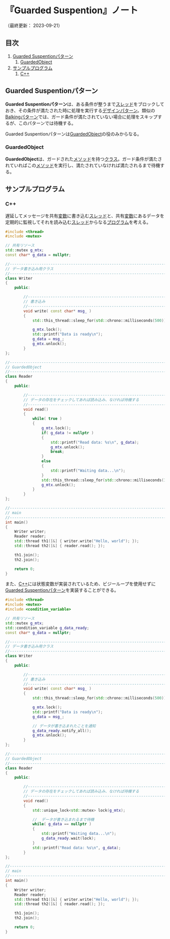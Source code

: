 # 『Guarded Suspention』ノート

（最終更新： 2023-09-21）


## 目次

1. [Guarded Suspentionパターン](#guarded-suspentionパターン)
	1. [GuardedObject](#guardedobject)
1. [サンプルプログラム](#サンプルプログラム)
	1. [C++](#c)


## Guarded Suspentionパターン

**Guarded Suspentionパターン**は、ある条件が整うまで[スレッド](../../../../../computer/software/_/chapters/operating_system.md#スレッド)をブロックしておき、その条件が満たされた時に処理を実行する[デザインパターン](../../../_/chapters/design_pattern.md#デザインパターン)。類似の[Balkingパターン](./balking.md#balkingパターン)では、ガード条件が満たされていない場合に処理をスキップするが、このパターンでは待機する。

Guarded Suspentionパターンは[GuardedObject](#guardedobject)の役のみからなる。

### GuardedObject

**GuardedObject**は、ガードされた[メソッド](../../../../../programming/_/chapters/object_oriented.md#メソッド)を持つ[クラス](../../../../../programming/_/chapters/object_oriented.md#クラス)。ガード条件が満たされていればこの[メソッド](../../../../../programming/_/chapters/object_oriented.md#メソッド)を実行し、満たされていなければ満たされるまで待機する。


## サンプルプログラム

### C++

遅延してメッセージを共有[変数](../../../../../programming/_/chapters/variable.md#変数)に書き込む[スレッド](../../../../../computer/software/_/chapters/operating_system.md#スレッド)と、共有[変数](../../../../../programming/_/chapters/variable.md#変数)にあるデータを定期的に監視してそれを読み込む[スレッド](../../../../../computer/software/_/chapters/operating_system.md#スレッド)からなる[プログラム](../../../../../programming/_/chapters/programming.md#プログラム)を考える。

```cpp
#include <thread>
#include <mutex>

// 共有リソース
std::mutex g_mtx;
const char* g_data = nullptr;

//------------------------------------------------------------------------------
// データ書き込み用クラス
//------------------------------------------------------------------------------
class Writer
{
    public:

        //----------------------------------------------------------------------
        // 書き込み
        //----------------------------------------------------------------------
        void write( const char* msg_ )
        {
            std::this_thread::sleep_for(std::chrono::milliseconds(500));

            g_mtx.lock();
            std::printf("Data is ready\n");
            g_data = msg_;
            g_mtx.unlock();
        }
};

//------------------------------------------------------------------------------
// GuardedObject
//------------------------------------------------------------------------------
class Reader
{
    public:

        //----------------------------------------------------------------------
        // データの存在をチェックしてあれば読み込み、なければ待機する
        //----------------------------------------------------------------------
        void read()
        {
            while( true )
            {
                g_mtx.lock();
                if( g_data != nullptr )
                {
                    std::printf("Read data: %s\n", g_data);
                    g_mtx.unlock();
                    break;
                }
                else
                {
                    std::printf("Waiting data...\n");
                }
                std::this_thread::sleep_for(std::chrono::milliseconds(100));
                g_mtx.unlock();
            }
        }
};

//------------------------------------------------------------------------------
// main
//------------------------------------------------------------------------------
int main()
{
    Writer writer;
    Reader reader;
    std::thread th1([&] { writer.write("Hello, world"); });
    std::thread th2([&] { reader.read(); });

    th1.join();
    th2.join();

    return 0;
}
```

また、[C++](../../../../../programming/_/chapters/programming_language.md#c)には状態変数が実装されているため、ビジーループを使用せずに[Guarded Suspentionパターン](#guarded-suspentionパターン)を実装することができる。

```cpp
#include <thread>
#include <mutex>
#include <condition_variable>

// 共有リソース
std::mutex g_mtx;
std::condition_variable g_data_ready;
const char* g_data = nullptr;

//------------------------------------------------------------------------------
// データ書き込み用クラス
//------------------------------------------------------------------------------
class Writer
{
    public:

        //----------------------------------------------------------------------
        // 書き込み
        //----------------------------------------------------------------------
        void write( const char* msg_ )
        {
            std::this_thread::sleep_for(std::chrono::milliseconds(500));

            g_mtx.lock();
            std::printf("Data is ready\n");
            g_data = msg_;

            // データが書き込まれたことを通知
            g_data_ready.notify_all();
            g_mtx.unlock();
        }
};

//------------------------------------------------------------------------------
// GuardedObject
//------------------------------------------------------------------------------
class Reader
{
    public:

        //----------------------------------------------------------------------
        // データの存在をチェックしてあれば読み込み、なければ待機する
        //----------------------------------------------------------------------
        void read()
        {
            std::unique_lock<std::mutex> lock(g_mtx);

            //  データが書き込まれるまで待機
            while( g_data == nullptr )
            {
                std::printf("Waiting data...\n");
                g_data_ready.wait(lock);
            }
            std::printf("Read data: %s\n", g_data);
        }
};

//------------------------------------------------------------------------------
// main
//------------------------------------------------------------------------------
int main()
{
    Writer writer;
    Reader reader;
    std::thread th1([&] { writer.write("Hello, world"); });
    std::thread th2([&] { reader.read(); });

    th1.join();
    th2.join();

    return 0;
}
```
